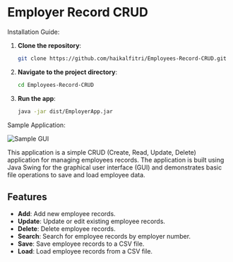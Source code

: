 # Employer Record CRUD

Installation Guide:

1. **Clone the repository**:
   ```bash
   git clone https://github.com/haikalfitri/Employees-Record-CRUD.git

2. **Navigate to the project directory**:
    ```bash
    cd Employees-Record-CRUD

3. **Run the app**:
    ```bash
    java -jar dist/EmployerApp.jar

Sample Application:

![Sample GUI](image/GUI%20SS.png)


This application is a simple CRUD (Create, Read, Update, Delete) application for managing employees records. The application is built using Java Swing for the graphical user interface (GUI) and demonstrates basic file operations to save and load employee data.

## Features

- **Add**: Add new employee records.
- **Update**: Update or edit existing employee records.
- **Delete**: Delete employee records.
- **Search**: Search for employee records by employer number.
- **Save**: Save employee records to a CSV file.
- **Load**: Load employee records from a CSV file.



